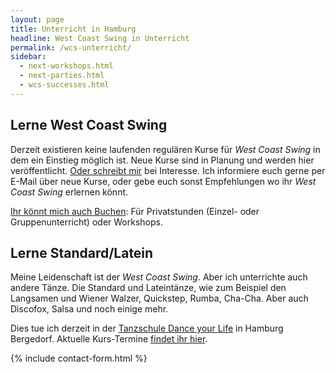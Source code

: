 ```yaml
---
layout: page
title: Unterricht in Hamburg
headline: West Coast Swing in Unterricht
permalink: /wcs-unterricht/
sidebar:
  - next-workshops.html
  - next-parties.html
  - wcs-successes.html
---
```


## Lerne West Coast Swing

Derzeit existieren keine laufenden regulären Kurse für _West Coast Swing_ in dem ein Einstieg möglich ist. Neue Kurse sind in Planung und werden hier veröffentlicht. [Oder schreibt mir](#contact-form) bei Interesse. Ich informiere euch gerne per E-Mail über neue Kurse, oder gebe euch sonst Empfehlungen wo ihr _West Coast Swing_ erlernen könnt.

[Ihr könnt mich auch Buchen](#contact-form): Für Privatstunden (Einzel- oder Gruppenunterricht) oder Workshops.


## Lerne Standard/Latein

Meine Leidenschaft ist der _West Coast Swing_. Aber ich unterrichte auch andere Tänze. Die Standard und Lateintänze, wie zum Beispiel den Langsamen und Wiener Walzer, Quickstep, Rumba, Cha-Cha. Aber auch Discofox, Salsa und noch einige mehr.

Dies tue ich derzeit in der [Tanzschule Dance your Life](http://www.tanzschule-bergedorf.com) in Hamburg Bergedorf. Aktuelle Kurs-Termine [findet ihr hier](http://www.tanzschule-bergedorf.com/kurse/).

{% include contact-form.html %}
